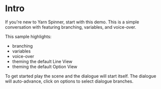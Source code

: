 # Intro

If you're new to Yarn Spinner, start with this demo.
This is a simple conversation with featuring branching, variables, and voice-over.

This sample highlights:

- branching
- variables
- voice-over
- theming the default Line View
- theming the default Option View

To get started play the scene and the dialogue will start itself.
The dialogue will auto-advance, click on options to select dialogue branches.
